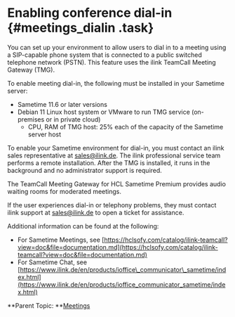 # Enabling conference dial-in {#meetings_dialin .task}

You can set up your environment to allow users to dial in to a meeting using a SIP-capable phone system that is connected to a public switched telephone network \(PSTN\). This feature uses the ilink TeamCall Meeting Gateway \(TMG\).

To enable meeting dial-in, the following must be installed in your Sametime server:

-   Sametime 11.6 or later versions
-   Debian 11 Linux host system or VMware to run TMG service \(on-premises or in private cloud\)
    -   CPU, RAM of TMG host: 25% each of the capacity of the Sametime server host

To enable your Sametime environment for dial-in, you must contact an ilink sales representative at [sales@ilink.de](mailto:sales@ilink.de). The ilink professional service team performs a remote installation. After the TMG is installed, it runs in the background and no administrator support is required.

The TeamCall Meeting Gateway for HCL Sametime Premium provides audio waiting rooms for moderated meetings.

If the user experiences dial-in or telephony problems, they must contact ilink support at [sales@ilink.de](mailto:sales@ilink.de) to open a ticket for assistance.

Additional information can be found at the following:

-   For Sametime Meetings, see [https://hclsofy.com/catalog/ilink-teamcall?view=doc&file=documentation.md](https://hclsofy.com/catalog/ilink-teamcall?view=doc&file=documentation.md)
-   For Sametime Chat, see [https://www.ilink.de/en/products/ioffice\_communicator\_sametime/index.html](https://www.ilink.de/en/products/ioffice_communicator_sametime/index.html)

**Parent Topic:  **[Meetings](meetings_configuring.md)

